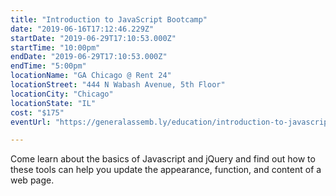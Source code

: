 ```yaml
---
title: "Introduction to JavaScript Bootcamp"
date: "2019-06-16T17:12:46.229Z"
startDate: "2019-06-29T17:10:53.000Z"
startTime: "10:00pm"
endDate: "2019-06-29T17:10:53.000Z"
endTime: "5:00pm"
locationName: "GA Chicago @ Rent 24"
locationStreet: "444 N Wabash Avenue, 5th Floor"
locationCity: "Chicago"
locationState: "IL"
cost: "$175"
eventUrl: "https://generalassemb.ly/education/introduction-to-javascript-bootcamp/chicago/73045"

---
```


Come learn about the basics of Javascript and jQuery and find out how to these tools can help you update the appearance, function, and content of a web page.

